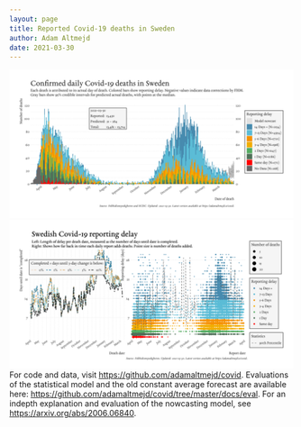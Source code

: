 ```yaml
---
layout: page
title: Reported Covid-19 deaths in Sweden
author: Adam Altmejd
date: 2021-03-30
---
```


![Graph of Swedish Covid-19 deaths with reporting delay.](deaths_lag_sweden_2021-03-30.png "Swedish Covid-19 deaths.")
![Graph of Swedish Covid-19 reporting delay in daily deaths.](lag_trend_sweden_2021-03-30.png "Trend in Swedish Covid-19 mortality reporting delay.")
For code and data, visit <https://github.com/adamaltmejd/covid>.
Evaluations of the statistical model and the old constant average forecast are available here: <https://github.com/adamaltmejd/covid/tree/master/docs/eval>.
For an indepth explanation and evaluation of the nowcasting model, see <https://arxiv.org/abs/2006.06840>.
